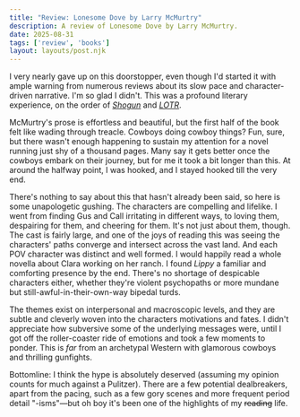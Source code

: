 ```yaml
---
title: "Review: Lonesome Dove by Larry McMurtry"
description: A review of Lonesome Dove by Larry McMurtry.
date: 2025-08-31
tags: ['review', 'books']
layout: layouts/post.njk
---
```


I very nearly gave up on this doorstopper, even though I'd started it with ample warning from numerous reviews about its slow pace and character-driven narrative. I'm so glad I didn't. This was a profound literary experience, on the order of [*Shogun*](https://www.goodreads.com/book/show/52382796-sh-gun) and [*LOTR*](https://www.goodreads.com/book/show/33.The_Lord_of_the_Rings).

McMurtry's prose is effortless and beautiful, but the first half of the book felt like wading through treacle. Cowboys doing cowboy things? Fun, sure, but there wasn't enough happening to sustain my attention for a novel running just shy of a thousand pages. Many say it gets better once the cowboys embark on their journey, but for me it took a bit longer than this. At around the halfway point, I was hooked, and I stayed hooked till the very end. 

There's nothing to say about this that hasn't already been said, so here is some unapologetic gushing. The characters are compelling and lifelike. I went from finding Gus and Call irritating in different ways, to loving them, despairing for them, and cheering for them. It's not just about them, though. The cast is fairly large, and one of the joys of reading this was seeing the characters' paths converge and intersect across the vast land. And each POV character was distinct and well formed. I would happily read a whole novella about Clara working on her ranch. I found *Lippy* a familiar and comforting presence by the end. There's no shortage of despicable characters either, whether they're violent psychopaths or more mundane but still-awful-in-their-own-way bipedal turds. 

The themes exist on interpersonal and macroscopic levels, and they are subtle and cleverly woven into the characters motivations and fates. I didn't appreciate how subversive some of the underlying messages were, until I got off the roller-coaster ride of emotions and took a few moments to ponder. This is *far* from an archetypal Western with glamorous cowboys and thrilling gunfights.

Bottomline: I think the hype is absolutely deserved (assuming my opinion counts for much against a Pulitzer). There are a few potential dealbreakers, apart from the pacing, such as a few gory scenes and more frequent period detail "-isms"&mdash;but oh boy it's been one of the highlights of my ~~reading~~ life.